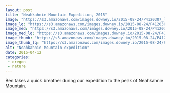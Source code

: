 ```yaml
---
layout: post
title: "Neahkahnie Mountain Expedition, 2015"
image: "https://s3.amazonaws.com/images.downey.io/2015-08-24/P4120307_large.jpg"
image_lq: "https://s3.amazonaws.com/images.downey.io/2015-08-24/P4120307_large_lq.jpg"
image_med: "https://s3.amazonaws.com/images.downey.io/2015-08-24/P4120307_medium.jpg"
image_med_lq: "https://s3.amazonaws.com/images.downey.io/2015-08-24/P4120307_medium_lq.jpg"
image_thumb: "https://s3.amazonaws.com/images.downey.io/2015-08-24/P4120307_thumb.jpg"
image_thumb_lq: "https://s3.amazonaws.com/images.downey.io/2015-08-24/P4120307_thumb_lq.jpg"
alt: "Neahkahnie Mountain expedition"
date: 2015-04-12
categories:
 - oregon
 - nature
---
```


Ben takes a quick breather during our expedition to the peak of Neahkahnie Mountain.